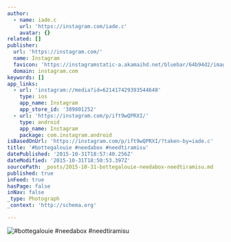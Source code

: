 ```yaml
---
author:
  - name: iade.c
    url: 'https://instagram.com/iade.c'
    avatar: {}
related: []
publisher:
  url: 'https://instagram.com/'
  name: Instagram
  favicon: 'https://instagramstatic-a.akamaihd.net/bluebar/64b94d2/images/ico/favicon.ico'
  domain: instagram.com
keywords: []
app_links:
  - url: 'instagram://media?id=621417429393544648'
    type: ios
    app_name: Instagram
    app_store_id: '389801252'
  - url: 'https://instagram.com/p/ift9wQPRXI/'
    type: android
    app_name: Instagram
    package: com.instagram.android
isBasedOnUrl: 'https://instagram.com/p/ift9wQPRXI/?taken-by=iade.c'
title: '#bottegalouie #needabox #needtiramisu'
datePublished: '2015-10-31T18:57:40.256Z'
dateModified: '2015-10-31T18:50:53.397Z'
sourcePath: _posts/2015-10-31-bottegalouie-needabox-needtiramisu.md
published: true
inFeed: true
hasPage: false
inNav: false
_type: Photograph
_context: 'http://schema.org'

---
```

![&num;bottegalouie &num;needabox &num;needtiramisu](https://scontent.cdninstagram.com/hphotos-xfp1/t51.2885-15/e15/1515630_436905983098834_1456161412_n.jpg)